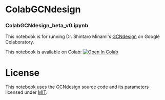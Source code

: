 # ColabGCNdesign
### ColabGCNdesign_beta_v0.ipynb  
This notebook is for running Dr. Shintaro Minami's [GCNdesign](https://github.com/ShintaroMinami/GCNdesign) on Google Colaboratory.

This notebook is available on Colab: [![Open In Colab](https://colab.research.google.com/assets/colab-badge.svg)](https://colab.research.google.com/github/naokob/ColabGCNdesign/blob/main/ColabGCNdesign_beta_v0.ipynb)

# License
This notebook uses the GCNdesign source code and its parameters licensed under [MIT](https://github.com/ShintaroMinami/GCNdesign/blob/master/LICENSE).
